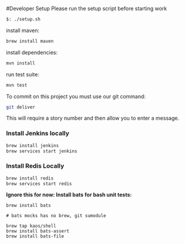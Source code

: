 #Developer Setup
Please run the setup script before starting work
```bash
$: ./setup.sh
```

install maven:
```bash
brew install maven
```

install dependencies:
```bash
mvn install
```

run test suite:
```bash
mvn test
```

To commit on this project you must use our git command:
```bash
git deliver
```
This will require a story number and then allow you to enter a message.

### Install Jenkins locally
```bash
brew install jenkins
brew services start jenkins
```

### Install Redis Locally
```bash
brew install redis
brew services start redis
```

**Ignore this for now: Install bats for bash unit tests:**
```
brew install bats

# bats mocks has no brew, git sumodule

brew tap kaos/shell
brew install bats-assert
brew install bats-file
```